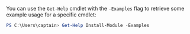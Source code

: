 You can use the `Get-Help` cmdlet with the `-Examples` flag to retrieve some example usage for a specific cmdlet:

```powershell
PS C:\Users\captain> Get-Help Install-Module -Examples
```